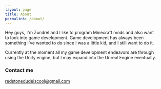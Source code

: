 ```yaml
---
layout: page
title: About
permalink: /about/
---
```


Hey guys, I'm Zundrel and I like to program Minecraft mods and also want to look into game development.
Game development has always been something I've wanted to do since I was a little kid, and I still want to do it.

Currently at the moment all my game development endeavors are through using the Unity engine, but I may expand into the Unreal Engine eventually.

### Contact me

[redstonedudeiscool@gmail.com](mailto:redstonedudeiscool@gmail)